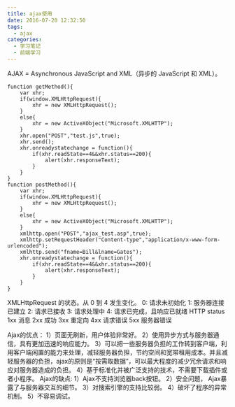 ```yaml
---
title: ajax使用
date: 2016-07-20 12:32:50
tags: 
  - ajax
categories:
  - 学习笔记
  - 前端学习
---
```

AJAX = Asynchronous JavaScript and XML（异步的 JavaScript 和 XML）。
<!-- more -->

	function getMethod(){
		var xhr;
		if(window.XMLHttpRequest){
			xhr = new XMLHttpRequest();
		}
		else{
			xhr = new ActiveXObject("Microsoft.XMLHTTP");
		}
		xhr.open("POST","test.js",true);
		xhr.send();
        xhr.onreadystatechange = function(){
        	if(xhr.readState==4&&xhr.status==200){
        		alert(xhr.responseText);
        	}
        }
	}
	function postMethod(){
		var xhr;
		if(window.XMLHttpRequest){
			xhr = new XMLHttpRequest();
		}
		else{
			xhr = new ActiveXObject("Microsoft.XMLHTTP");
		}
		xmlhttp.open("POST","ajax_test.asp",true);
		xmlhttp.setRequestHeader("Content-type","application/x-www-form-urlencoded");
		xmlhttp.send("fname=Bill&lname=Gates");
        xhr.onreadystatechange = function(){
        	if(xhr.readState==4&&xhr.status==200){
        		alert(xhr.responseText);
        	}
        }
	}

XMLHttpRequest 的状态。从 0 到 4 发生变化。
0: 请求未初始化
1: 服务器连接已建立
2: 请求已接收
3: 请求处理中
4: 请求已完成，且响应已就绪
HTTP status
1xx 消息
2xx 成功
3xx 重定向
4xx 请求错误
5xx 服务器错误

Ajax的优点：
1）页面无刷新，用户体验非常好。
2）使用异步方式与服务器通信，具有更加迅速的响应能力。
3）可以把一些服务器负担的工作转到客户端，利用客户端闲置的能力来处理，减轻服务器负担，节约空间和宽带租用成本。并且减轻服务器的负担，ajax的原则是“按需取数据”，可以最大程度的减少冗余请求和响应对服务器造成的负担。
4）基于标准化并被广泛支持的技术，不需要下载插件或者小程序。
Ajax的缺点:
1）Ajax不支持浏览器back按钮。
2）安全问题， Ajax暴露了与服务器交互的细节。
3）对搜索引擎的支持比较弱。
4）破坏了程序的异常机制。
5）不容易调试。
